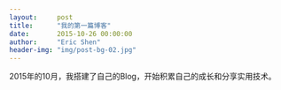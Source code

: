 ```yaml
---
layout:     post
title:      "我的第一篇博客"
date:       2015-10-26 00:00:00
author:     "Eric Shen"
header-img: "img/post-bg-02.jpg"
---
```


<p>2015年的10月，我搭建了自己的Blog，开始积累自己的成长和分享实用技术。</p>
